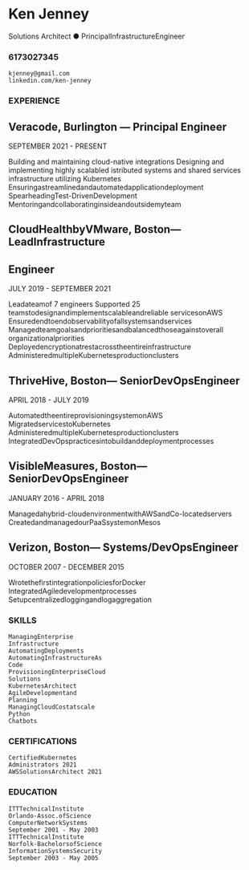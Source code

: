 # Ken Jenney

Solutions Architect ● PrincipalInfrastructureEngineer

### 6173027345

```
kjenney@gmail.com
linkedin.com/ken-jenney
```
### EXPERIENCE

## Veracode, Burlington — Principal Engineer

SEPTEMBER 2021 - PRESENT

Building and maintaining cloud-native integrations
Designing and implementing highly scalabled istributed systems and
shared services infrastructure utilizing Kubernetes
Ensuringastreamlinedandautomatedapplicationdeployment
SpearheadingTest-DrivenDevelopment
Mentoringandcollaboratinginsideandoutsidemyteam

## CloudHealthbyVMware, Boston— LeadInfrastructure

## Engineer

JULY 2019 - SEPTEMBER 2021

Leadateamof 7 engineers
Supported 25 teamstodesignandimplementscalableandreliable
servicesonAWS
Ensuredendtoendobservabilityofallsystemsandservices
Managedteamgoalsandprioritiesandbalancedthoseagainstoverall
organizationalpriorities
Deployedencryptionatrestacrosstheentireinfrastructure
AdministeredmultipleKubernetesproductionclusters

## ThriveHive, Boston— SeniorDevOpsEngineer

APRIL 2018 - JULY 2019

AutomatedtheentireprovisioningsystemonAWS
MigratedservicestoKubernetes
AdministeredmultipleKubernetesproductionclusters
IntegratedDevOpspracticesintobuildanddeploymentprocesses

## VisibleMeasures, Boston— SeniorDevOpsEngineer

JANUARY 2016 - APRIL 2018

Managedahybrid-cloudenvironmentwithAWSandCo-locatedservers
CreatedandmanagedourPaaSsystemonMesos

## Verizon, Boston— Systems/DevOpsEngineer

OCTOBER 2007 - DECEMBER 2015

WrotethefirstintegrationpoliciesforDocker
IntegratedAgiledevelopmentprocesses
Setupcentralizedloggingandlogaggregation

### SKILLS

```
ManagingEnterprise
Infrastructure
AutomatingDeployments
AutomatingInfrastructureAs
Code
ProvisioningEnterpriseCloud
Solutions
KubernetesArchitect
AgileDevelopmentand
Planning
ManagingCloudCostatscale
Python
Chatbots
```
### CERTIFICATIONS

```
CertifiedKubernetes
Administrators 2021
AWSSolutionsArchitect 2021
```
### EDUCATION

```
ITTTechnicalInstitute
Orlando-Assoc.ofScience
ComputerNetworkSystems
September 2001 - May 2003
ITTTechnicalInstitute
Norfolk-BachelorsofScience
InformationSystemsSecurity
September 2003 - May 2005
```
